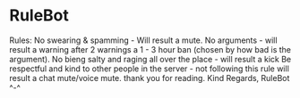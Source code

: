# RuleBot
Rules: No swearing & spamming - Will result a mute. No arguments - will result a warning after 2 warnings a 1 - 3 hour ban (chosen by how bad is the argument). No bieng salty and raging all over the place - will result a kick Be respectful and kind to other people in the server - not following this rule will result a chat mute/voice mute. thank you for reading.
Kind Regards, RuleBot ^-^
